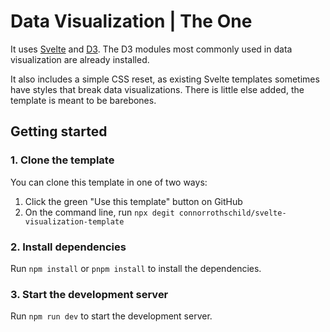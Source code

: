 # Data Visualization | The One

It uses [Svelte](https://svelte.dev/) and [D3](https://d3js.org/). The D3 modules most commonly used in data visualization are already installed.

It also includes a simple CSS reset, as existing Svelte templates sometimes have styles that break data visualizations. There is little else added, the template is meant to be barebones.

## Getting started

### 1. Clone the template

You can clone this template in one of two ways:

1. Click the green "Use this template" button on GitHub
2. On the command line, run `npx degit connorrothschild/svelte-visualization-template`

### 2. Install dependencies

Run `npm install` or `pnpm install` to install the dependencies.

### 3. Start the development server

Run `npm run dev` to start the development server.
